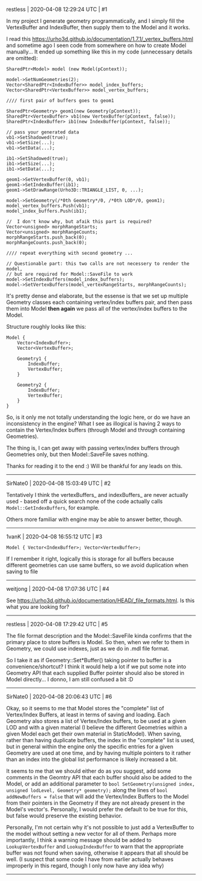 restless | 2020-04-08 12:29:24 UTC | #1

In my project I generate geometry programmatically, and I simply fill the VertexBuffer and IndexBuffer, then supply them to the Model and it works.

I read this https://urho3d.github.io/documentation/1.7.1/_vertex_buffers.html and sometime ago I seen code from somewhere on how to create Model manually... It ended up something like this in my code (unnecessary details are omitted):

    SharedPtr<Model> model (new Model(pContext));

    model->SetNumGeometries(2);
    Vector<SharedPtr<IndexBuffer>> model_index_buffers;
    Vector<SharedPtr<VertexBuffer>> model_vertex_buffers;

    //// first pair of buffers goes to geom1

    SharedPtr<Geometry> geom1(new Geometry(pContext));
    SharedPtr<VertexBuffer> vb1(new VertexBuffer(pContext, false));
    SharedPtr<IndexBuffer> ib1(new IndexBuffer(pContext, false));

    // pass your generated data
    vb1->SetShadowed(true);
    vb1->SetSize(...); 
    vb1->SetData(...);

    ib1->SetShadowed(true);
    ib1->SetSize(...);
    ib1->SetData(...);

    geom1->SetVertexBuffer(0, vb1);
    geom1->SetIndexBuffer(ib1);
    geom1->SetDrawRange(Urho3D::TRIANGLE_LIST, 0, ...);

    model->SetGeometry(/*0th Geometry*/0, /*0th LOD*/0, geom1);
    model_vertex_buffers.Push(vb1);
    model_index_buffers.Push(ib1);

    //  I don't know why, but afaik this part is required?
    Vector<unsigned> morphRangeStarts;
    Vector<unsigned> morphRangeCounts;
    morphRangeStarts.push_back(0);
    morphRangeCounts.push_back(0);

    //// repeat everything with second geometry ...

    // Questionable part: this two calls are not necessery to render the model,
    // but are required for Model::SaveFile to work
    model->SetIndexBuffers(model_index_buffers);
    model->SetVertexBuffers(model_vertexRangeStarts, morphRangeCounts);

It's pretty dense and elaborate, but the essense is that we set up multiple Geometry classes each containing vertex/index buffers pair, and then pass them into Model **then again** we pass all of the vertex/index buffers to the Model.

Structure roughly looks like this:

    Model {
        Vector<IndexBuffer>;
        Vector<VertexBuffer>;

        Geometry1 {
            IndexBuffer;
            VertexBuffer;
        }

        Geometry2 {
            IndexBuffer;
            VertexBuffer;
        }
    }

So, is it only me not totally understanding the logic here, or do we have an inconsistency in the engine? What I see as illogical is having 2 ways to contain the Vertex/Index buffers (through Model and through containing Geometries).

The thing is, I can get away with passing vertex/index buffers through Geometries only, but then Model::SaveFile saves  nothing.

Thanks for reading it to the end :) Will be thankful for any leads on this.

-------------------------

SirNate0 | 2020-04-08 15:03:49 UTC | #2

Tentatively I think the vertexBuffers_ and indexBuffers_ are never actually used - based off a quick search none of the code actually calls `Model::GetIndexBuffers`, for example.

Others more familiar with engine may be able to answer better, though.

-------------------------

1vanK | 2020-04-08 16:55:12 UTC | #3

```
Model { Vector<IndexBuffer>; Vector<VertexBuffer>;
```

If I remember it right, logically this is storage for all buffers because different geometries can use same buffers, so we avoid duplication when saving to file

-------------------------

weitjong | 2020-04-08 17:07:36 UTC | #4

See https://urho3d.github.io/documentation/HEAD/_file_formats.html. Is this what you are looking for?

-------------------------

restless | 2020-04-08 17:29:42 UTC | #5

The file format description and the Model::SaveFile kinda confirms that the primary place to store buffers is Model. So then, when we refer to them in Geometry, we could use indexes, just as we do in .mdl file format.

So I take it as if Geometry::Set*Buffer() taking pointer to buffer is a convenience/shortcut? I think it would help a lot if we put some note into Geometry API that each supplied Buffer pointer should also be stored in Model directly... I donno, I am still confused a bit :D

-------------------------

SirNate0 | 2020-04-08 20:06:43 UTC | #6

Okay, so it seems to me that Model stores the "complete" list of Vertex/Index Buffers, at least in terms of saving and loading. Each Geometry also stores a list of Vertex/Index buffers, to be used at a given LOD and with a given material (I believe the different Geometries within a given Model each get their own material in StaticModel). When saving, rather than having duplicate buffers, the index in the "complete" list is used, but in general within the engine only the specific entries for a given Geometry are used at one time, and by having multiple pointers to it rather than an index into the global list performance is likely increased a bit.

It seems to me that we should either do as you suggest, add some comments in the Geomtry API that each buffer should also be added to the Model, or add an additional parameter to `bool SetGeometry(unsigned index, unsigned lodLevel, Geometry* geometry);` along the lines of `bool addNewBuffers = false` that will add the Vertex/Index Buffers to the Model from their pointers in the Geometry if they are not already present in the Model's vector's. Personally, I would prefer the default to be true for this, but false would preserve the existing behavior.

Personally, I'm not certain why it's not possible to just add a VertexBuffer to the model without setting a new vector for all of them. Perhaps more importantly, I think a warning message should be added to `LookupVertexBuffer` and `LookupIndexBuffer` to warn that the appropriate buffer was not found when saving, otherwise it appears that all should be well. (I suspect that some code I have from earlier actually behaves improperly in this regard, though I only now have any idea why)

-------------------------

